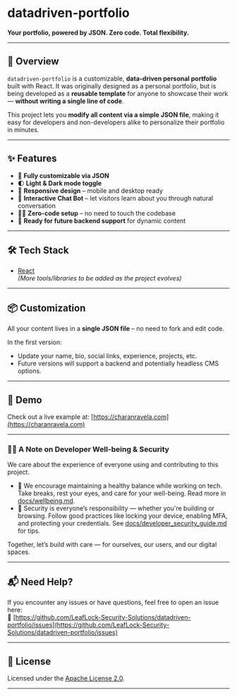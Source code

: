 # datadriven-portfolio

**Your portfolio, powered by JSON. Zero code. Total flexibility.**

---

## 📌 Overview

`datadriven-portfolio` is a customizable, **data-driven personal portfolio** built with React. It was originally designed as a personal portfolio, but is being developed as a **reusable template** for anyone to showcase their work — **without writing a single line of code**.

This project lets you **modify all content via a simple JSON file**, making it easy for developers and non-developers alike to personalize their portfolio in minutes.

---

## ✨ Features

- 🔧 **Fully customizable via JSON**
- 🌓 **Light & Dark mode toggle**
- 📱 **Responsive design** – mobile and desktop ready
- 💬 **Interactive Chat Bot** – let visitors learn about you through natural conversation
- 🧑‍💻 **Zero-code setup** – no need to touch the codebase
- 🚀 **Ready for future backend support** for dynamic content

---

## 🛠️ Tech Stack

- [React](https://reactjs.org/)  
*(More tools/libraries to be added as the project evolves)*

---

## 📦 Customization

All your content lives in a **single JSON file** – no need to fork and edit code.

In the first version:
- Update your name, bio, social links, experience, projects, etc.
- Future versions will support a backend and potentially headless CMS options.

---

## 📸 Demo

Check out a live example at: [https://charanravela.com](https://charanravela.com)

---

### 🧑‍💻 A Note on Developer Well-being & Security

We care about the experience of everyone using and contributing to this project.

- 💙 We encourage maintaining a healthy balance while working on tech. Take breaks, rest your eyes, and care for your well-being. Read more in [docs/wellbeing.md](docs/wellbeing.md).
- 🔐 Security is everyone’s responsibility — whether you're building or browsing. Follow good practices like locking your device, enabling MFA, and protecting your credentials. See [docs/developer_security_guide.md](docs/developer_security_guide.md) for tips.

Together, let’s build with care — for ourselves, our users, and our digital spaces.

---

## 📬 Need Help?

If you encounter any issues or have questions, feel free to open an issue here:  
🔗 [https://github.com/LeafLock-Security-Solutions/datadriven-portfolio/issues](https://github.com/LeafLock-Security-Solutions/datadriven-portfolio/issues)

---

## 📄 License

Licensed under the [Apache License 2.0](https://www.apache.org/licenses/LICENSE-2.0).

---


